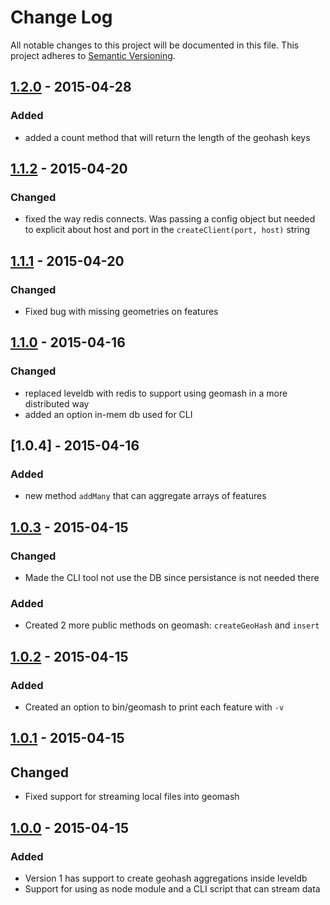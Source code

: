 # Change Log
All notable changes to this project will be documented in this file.
This project adheres to [Semantic Versioning](http://semver.org/).

## [1.2.0] - 2015-04-28
### Added
* added a count method that will return the length of the geohash keys 


## [1.1.2] - 2015-04-20
### Changed
* fixed the way redis connects. Was passing a config object but needed to explicit about host and port in the `createClient(port, host)` string

## [1.1.1] - 2015-04-20
### Changed
* Fixed bug with missing geometries on features

## [1.1.0] - 2015-04-16
### Changed 
* replaced leveldb with redis to support using geomash in a more distributed way
* added an option in-mem db used for CLI

## [1.0.4] - 2015-04-16
### Added
* new method `addMany` that can aggregate arrays of features

## [1.0.3] - 2015-04-15
### Changed
* Made the CLI tool not use the DB since persistance is not needed there

### Added 
* Created 2 more public methods on geomash: `createGeoHash` and `insert` 

## [1.0.2] - 2015-04-15
### Added 
* Created an option to bin/geomash to print each feature with `-v`

## [1.0.1] - 2015-04-15
## Changed
* Fixed support for streaming local files into geomash

## [1.0.0] - 2015-04-15
### Added 
* Version 1 has support to create geohash aggregations inside leveldb
* Support for using as node module and a CLI script that can stream data 

[1.2.0]: https://github.com/chelm/geomash/compare/v1.1.2...v1.2.0
[1.1.2]: https://github.com/chelm/geomash/compare/v1.1.1...v1.1.2
[1.1.1]: https://github.com/chelm/geomash/compare/v1.1.0...v1.1.1
[1.1.0]: https://github.com/chelm/geomash/compare/v1.0.4...v1.1.0
[1.0.3]: https://github.com/chelm/geomash/compare/v1.0.3...v1.0.4
[1.0.3]: https://github.com/chelm/geomash/compare/v1.0.2...v1.0.3
[1.0.2]: https://github.com/chelm/geomash/compare/v1.0.1...v1.0.2
[1.0.1]: https://github.com/chelm/geomash/compare/v1.0.0...v1.0.1
[1.0.0]: https://github.com/chelm/geomash/releases/tag/v1.0.0

